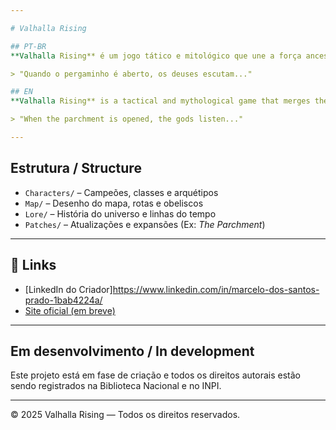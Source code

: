 ```yaml
---

# Valhalla Rising

## PT-BR
**Valhalla Rising** é um jogo tático e mitológico que une a força ancestral dos Vikings com a sabedoria cósmica dos Maias. Este repositório contém o design original do jogo, incluindo personagens, mapa, rotas, mecânicas e lore.

> "Quando o pergaminho é aberto, os deuses escutam..."

## EN
**Valhalla Rising** is a tactical and mythological game that merges the ancestral strength of the Vikings with the cosmic wisdom of the Mayans. This repository holds the original game design, including characters, map, lanes, mechanics, and lore.

> "When the parchment is opened, the gods listen..."

---
```


## Estrutura / Structure

- `Characters/` – Campeões, classes e arquétipos
- `Map/` – Desenho do mapa, rotas e obeliscos
- `Lore/` – História do universo e linhas do tempo
- `Patches/` – Atualizações e expansões (Ex: *The Parchment*)

---

## 🔗 Links

- [LinkedIn do Criador]https://www.linkedin.com/in/marcelo-dos-santos-prado-1bab4224a/
- [Site oficial (em breve)](#)

---

##  Em desenvolvimento / In development

Este projeto está em fase de criação e todos os direitos autorais estão sendo registrados na Biblioteca Nacional e no INPI.

---

© 2025 Valhalla Rising — Todos os direitos reservados.
